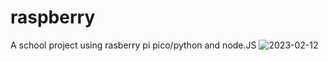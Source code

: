# raspberry
A school project using rasberry pi pico/python and node.JS
![2023-02-12](https://user-images.githubusercontent.com/113120616/218553859-028cab35-c6b4-4022-a3ad-c806bb4e112f.png)
